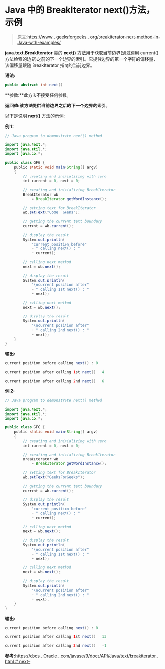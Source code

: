 # Java 中的 BreakIterator next()方法，示例

> 原文:[https://www . geeksforgeeks . org/breakiterator-next-method-in-Java-with-examples/](https://www.geeksforgeeks.org/breakiterator-next-method-in-java-with-examples/)

**java.text.BreakIterator** 类的 **next()** 方法用于获取当前边界(通过调用 current()方法检索的边界)之前的下一个边界的索引。它提供边界的第一个字符的偏移量，该偏移量跟随 BreakIterator 指向的当前边界。

**语法:**

```java
public abstract int next()
```

**参数:**此方法不接受任何参数。

**返回值:**该方法提供当前边界之后的下一个边界的**索引**。

以下是说明 **next()** 方法的示例:

**例 1:**

```java
// Java program to demonstrate next() method

import java.text.*;
import java.util.*;
import java.io.*;

public class GFG {
    public static void main(String[] argv)
    {
        // creating and initializing with zero
        int current = 0, next = 0;

        // creating and initializing BreakIterator
        BreakIterator wb
            = BreakIterator.getWordInstance();

        // setting text for BreakIterator
        wb.setText("Code  Geeks");

        // getting the current text boundary
        current = wb.current();

        // display the result
        System.out.println(
            "current position before"
            + " calling next() : "
            + current);

        // calling next method
        next = wb.next();

        // display the result
        System.out.println(
            "\ncurrent position after"
            + " calling 1st next() : "
            + next);

        // calling next method
        next = wb.next();

        // display the result
        System.out.println(
            "\ncurrent position after"
            + " calling 2nd next() : "
            + next);
    }
}
```

**输出:**

```java
current position before calling next() : 0

current position after calling 1st next() : 4

current position after calling 2nd next() : 6

```

**例 2:**

```java
// Java program to demonstrate next() method

import java.text.*;
import java.util.*;
import java.io.*;

public class GFG {
    public static void main(String[] argv)
    {
        // creating and initializing with zero
        int current = 0, next = 0;

        // creating and initializing BreakIterator
        BreakIterator wb
            = BreakIterator.getWordInstance();

        // setting text for BreakIterator
        wb.setText("GeeksForGeeks");

        // getting the current text boundary
        current = wb.current();

        // display the result
        System.out.println(
            "current position before"
            + " calling next() : "
            + current);

        // calling next method
        next = wb.next();

        // display the result
        System.out.println(
            "\ncurrent position after"
            + " calling 1st next() : "
            + next);

        // calling next method
        next = wb.next();

        // display the result
        System.out.println(
            "\ncurrent position after"
            + " calling 2nd next() : "
            + next);
    }
}
```

**输出:**

```java
current position before calling next() : 0

current position after calling 1st next() : 13

current position after calling 2nd next() : -1

```

**参考:**[https://docs . Oracle . com/javase/9/docs/API/Java/text/breakiterator . html # next–](https://docs.oracle.com/javase/9/docs/api/java/text/BreakIterator.html#next--)